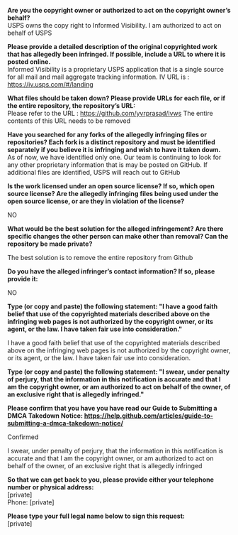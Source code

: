 **Are you the copyright owner or authorized to act on the copyright owner’s behalf?**     
USPS owns the copy right to Informed Visibility. I am authorized to act on behalf of USPS    
    
**Please provide a detailed description of the original copyrighted work that has allegedly been infringed. If possible, include a URL to where it is posted online.**    
Informed Visibility is a proprietary USPS application that is a single source for all mail and mail aggregate tracking information. IV URL is : https://iv.usps.com/#/landing    
    
**What files should be taken down? Please provide URLs for each file, or if the entire repository, the repository’s URL:**     
Please refer to the URL : https://github.com/yvrprasad/ivws The entire contents of this URL needs to be removed    
    
**Have you searched for any forks of the allegedly infringing files or repositories? Each fork is a distinct repository and must be identified separately if you believe it is infringing and wish to have it taken down.**     
As of now, we have identified only one. Our team is continuing to look for any other proprietary information that is may be posted on GitHub. If additional files are identified, USPS will reach out to GitHub    
    
**Is the work licensed under an open source license? If so, which open source license? Are the allegedly infringing files being used under the open source license, or are they in violation of the license?**    
    
NO    
    
**What would be the best solution for the alleged infringement? Are there specific changes the other person can make other than removal? Can the repository be made private?**    
    
The best solution is to remove the entire repository from Github    
    
**Do you have the alleged infringer’s contact information? If so, please provide it:**    
    
NO    
    
**Type (or copy and paste) the following statement: "I have a good faith belief that use of the copyrighted materials described above on the infringing web pages is not authorized by the copyright owner, or its agent, or the law. I have taken fair use into consideration."**    
    
I have a good faith belief that use of the copyrighted materials described above on the infringing web pages is not authorized by the copyright owner, or its agent, or the law. I have taken fair use into consideration.    
    
**Type (or copy and paste) the following statement: "I swear, under penalty of perjury, that the information in this notification is accurate and that I am the copyright owner, or am authorized to act on behalf of the owner, of an exclusive right that is allegedly infringed."**    
    
**Please confirm that you have you have read our Guide to Submitting a DMCA Takedown Notice: https://help.github.com/articles/guide-to-submitting-a-dmca-takedown-notice/**    
    
Confirmed    
    
I swear, under penalty of perjury, that the information in this notification is accurate and that I am the copyright owner, or am authorized to act on behalf of the owner, of an exclusive right that is allegedly infringed    
    
**So that we can get back to you, please provide either your telephone number or physical address:**     
[private]      
Phone: [private]  
    
**Please type your full legal name below to sign this request:**     
[private]  
